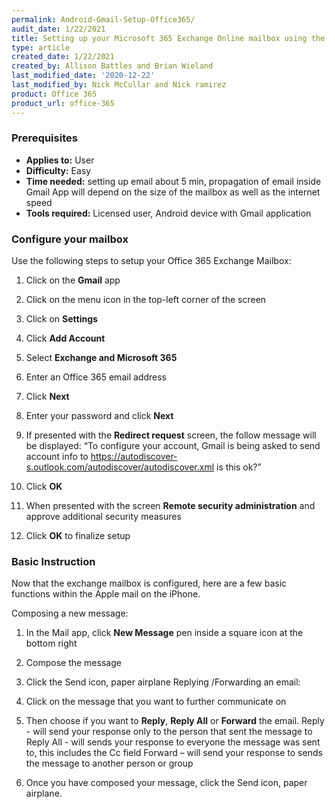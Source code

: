 ```yaml
---
permalink: Android-Gmail-Setup-Office365/
audit_date: 1/22/2021
title: Setting up your Microsoft 365 Exchange Online mailbox using the Gmail App on and Android device
type: article
created_date: 1/22/2021
created_by: Allison Battles and Brian Wieland
last_modified_date: '2020-12-22'
last_modified_by: Nick McCullar and Nick ramirez
product: Office 365
product_url: office-365
---
```


### Prerequisites

- **Applies to:** User
- **Difficulty:** Easy
- **Time needed:** setting up email about 5 min, propagation of email inside Gmail App will depend on the size of the mailbox as well as the internet speed
- **Tools required:** Licensed user, Android device with Gmail application

### Configure your mailbox

Use the following steps to setup your Office 365 Exchange Mailbox:

1. Click on the **Gmail** app

2. Click on the menu icon in the top-left corner of the screen

3. Click on **Settings**

4. Click **Add Account**

5. Select **Exchange and Microsoft 365**

6. Enter an Office 365 email address

7. Click **Next** 

8. Enter your password and click **Next**

9. If presented with the **Redirect request** screen, the follow message will be displayed: 
“To configure your account, Gmail is being asked to send account info to https://autodiscover-s.outlook.com/autodiscover/autodiscover.xml is this ok?”

10. Click **OK**

11. When presented with the screen **Remote security administration** and approve additional security measures

12. Click **OK** to finalize setup

### Basic Instruction

Now that the exchange mailbox is configured, here are a few basic functions within the Apple mail on the iPhone.

Composing a new message:

1. In the Mail app, click **New Message** pen inside a square icon at the bottom right

2. Compose the message

3. Click the Send icon, paper airplane
Replying /Forwarding an email:

1. Click on the message that you want to further communicate on

2. Then choose if you want to  **Reply**,  **Reply All** or **Forward** the email. Reply  - will send your response only to the person that sent the message to  Reply All - will sends your response to everyone the message was sent to, this includes the Cc field Forward – will send your response to sends the message to another person or group

3. Once you have composed your message, click the Send icon, paper airplane.
